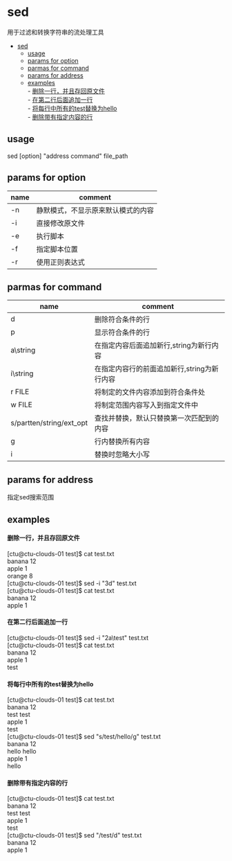 # sed
用于过滤和转换字符串的流处理工具

- [sed](#sed)  
    - [usage](#usage)  
    - [params for option](#params-for-option)  
    - [parmas for command](#parmas-for-command)  
    - [params for address](#params-for-address)  
    - [examples](#examples)  
            - [删除一行，并且存回原文件](#删除一行并且存回原文件)  
            - [在第二行后面追加一行](#在第二行后面追加一行)  
            - [将每行中所有的test替换为hello](#将每行中所有的test替换为hello)  
            - [删除带有指定内容的行](#删除带有指定内容的行)  

## usage
sed [option] "address command" file_path

## params for option
name|comment
--|--
-n| 静默模式，不显示原来默认模式的内容
-i| 直接修改原文件
-e| 执行脚本
-f| 指定脚本位置
-r| 使用正则表达式

## parmas for command
name|comment
--|--
d| 删除符合条件的行
p| 显示符合条件的行
a\string| 在指定内容后面追加新行,string为新行内容
i\string| 在指定内容行的前面追加新行,string为新行内容
r FILE| 将制定的文件内容添加到符合条件处
w FILE| 将制定范围内容写入到指定文件中
s/partten/string/ext_opt| 查找并替换，默认只替换第一次匹配到的内容
g| 行内替换所有内容
i| 替换时忽略大小写

## params for address
指定sed搜索范围

## examples
#### 删除一行，并且存回原文件  
[ctu@ctu-clouds-01 test]$ cat test.txt   
banana 12  
apple 1  
orange 8  
[ctu@ctu-clouds-01 test]$ sed -i "3d" test.txt  
[ctu@ctu-clouds-01 test]$ cat test.txt  
banana 12  
apple 1  
#### 在第二行后面追加一行  
[ctu@ctu-clouds-01 test]$ sed -i "2a\test" test.txt  
[ctu@ctu-clouds-01 test]$ cat test.txt  
banana 12  
apple 1  
test  
#### 将每行中所有的test替换为hello  
[ctu@ctu-clouds-01 test]$ cat test.txt  
banana 12  
test test  
apple 1  
test  
[ctu@ctu-clouds-01 test]$ sed "s/test/hello/g" test.txt  
banana 12  
hello hello  
apple 1  
hello  
#### 删除带有指定内容的行  
[ctu@ctu-clouds-01 test]$ cat test.txt  
banana 12  
test test  
apple 1  
test  
[ctu@ctu-clouds-01 test]$ sed "/test/d" test.txt  
banana 12  
apple 1  
#### 